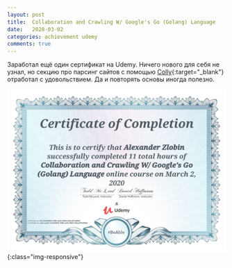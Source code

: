 ```yaml
---
layout: post
title:  Collaboration and Crawling W/ Google's Go (Golang) Language
date:   2020-03-02
categories: achievement udemy
comments: true
---
```

Заработал ещё один сертификат на Udemy. Ничего нового для себя не узнал, но секцию про парсинг сайтов с помощью [Colly](http://go-colly.org/){:target="_blank"} отработал с удовольствием. Да и повторять основы иногда полезно.  

![Certificate of completion](/assets/img/UC-2dc53854-1682-4e3b-9683-20be387d06b2.jpg){:class="img-responsive"}